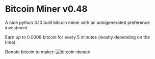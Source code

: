 # Bitcoin Miner v0.48
A nice python 3.10 built bitcoin miner with an autogenerated preference investment.

Earn up to 0.0008 bitcoin for every 5 minutes (mostly depending on the time).


Donate bitcoin to maker:
![bitcoin-donate](https://user-images.githubusercontent.com/110027012/189336496-2c08b667-0c47-4bd2-bbac-2e3588050acf.png)
